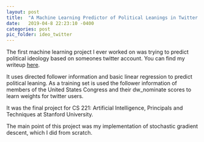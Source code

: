 ```yaml
---
layout: post
title:  "A Machine Learning Predictor of Political Leanings in Twitter Users"
date:   2019-04-8 22:23:10 -0400
categories: post
pic_folder: ideo_twitter
---
```


The first machine learning project I ever worked on was trying to predict political ideology based on someones twitter account. You can find my writeup [here](/assets/pdfs/cs221.pdf).

It uses directed follower information and basic linear regression to predict political leaning. As a training set is used the follower information of members of the United States Congress and their dw_nominate scores to learn weights for twitter users.

It was the final project for CS 221: Artificial Intelligence, Principals and Techniques at Stanford University. 

The main point of this project was my implementation of stochastic gradient descent, which I did from scratch.
